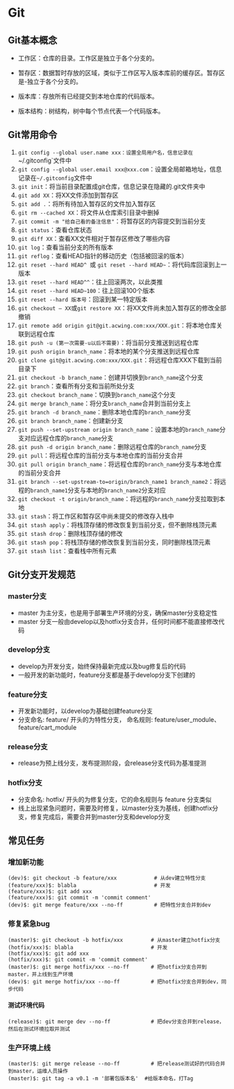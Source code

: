 # Git

## Git基本概念

- 工作区：仓库的目录。工作区是独立于各个分支的。

- 暂存区：数据暂时存放的区域，类似于工作区写入版本库前的缓存区。暂存区是-独立于各个分支的。
- 版本库：存放所有已经提交到本地仓库的代码版本。
- 版本结构：树结构，树中每个节点代表一个代码版本。

## Git常用命令

1. `git config --global user.name xxx：设置全局用户名，信息记录在`~/.gitconfig`文件中
2. `git config --global user.email xxx@xxx.com`：设置全局邮箱地址，信息记录在`~/.gitconfig`文件中
3. `git init`：将当前目录配置成git仓库，信息记录在隐藏的.git文件夹中
4. `git add XX`：将XX文件添加到暂存区
5. `git add .`：将所有待加入暂存区的文件加入暂存区
6. `git rm --cached XX`：将文件从仓库索引目录中删掉
7. `git commit -m "给自己看的备注信息"`：将暂存区的内容提交到当前分支
8. `git status`：查看仓库状态
9. `git diff XX`：查看XX文件相对于暂存区修改了哪些内容
10. `git log`：查看当前分支的所有版本
11. `git reflog`：查看HEAD指针的移动历史（包括被回滚的版本）
12. `git reset --hard HEAD^ `或 `git reset --hard HEAD~`：将代码库回滚到上一版本
13. `git reset --hard HEAD^^`：往上回滚两次，以此类推
14. `git reset --hard HEAD~100`：往上回滚100个版本
15. `git reset --hard 版本号`：回滚到某一特定版本
16. `git checkout — XX`或`git restore XX`：将XX文件尚未加入暂存区的修改全部撤销
17. `git remote add origin git@git.acwing.com:xxx/XXX.git`：将本地仓库关联到远程仓库
18. `git push -u (第一次需要-u以后不需要)`：将当前分支推送到远程仓库
19. `git push origin branch_name`：将本地的某个分支推送到远程仓库
20. `git clone git@git.acwing.com:xxx/XXX.git`：将远程仓库XXX下载到当前目录下
21. `git checkout -b branch_name`：创建并切换到`branch_name`这个分支
22. `git branch`：查看所有分支和当前所处分支
23. `git checkout branch_name`：切换到`branch_name`这个分支
24. `git merge branch_name`：将分支`branch_name`合并到当前分支上
25. `git branch -d branch_name`：删除本地仓库的`branch_name`分支
26. `git branch branch_name`：创建新分支
27. `git push --set-upstream origin branch_name`：设置本地的`branch_name`分支对应远程仓库的`branch_name`分支
28. `git push -d origin branch_name`：删除远程仓库的`branch_name`分支
29. `git pull`：将远程仓库的当前分支与本地仓库的当前分支合并
30. `git pull origin branch_name`：将远程仓库的`branch_name`分支与本地仓库的当前分支合并
31. `git branch --set-upstream-to=origin/branch_name1 branch_name2`：将远程的`branch_name1`分支与本地的`branch_name2`分支对应
32. `git checkout -t origin/branch_name`：将远程的`branch_name`分支拉取到本地
33. `git stash`：将工作区和暂存区中尚未提交的修改存入栈中
34. `git stash apply`：将栈顶存储的修改恢复到当前分支，但不删除栈顶元素
35. `git stash drop`：删除栈顶存储的修改
36. `git stash pop`：将栈顶存储的修改恢复到当前分支，同时删除栈顶元素
37. `git stash list`：查看栈中所有元素



## Git分支开发规范

### master分支

- master 为主分支，也是用于部署生产环境的分支，确保master分支稳定性
- master 分支一般由develop以及hotfix分支合并，任何时间都不能直接修改代码



### develop分支

- develop为开发分支，始终保持最新完成以及bug修复后的代码
- 一般开发的新功能时，feature分支都是基于develop分支下创建的



### feature分支

- 开发新功能时，以develop为基础创建feature分支
- 分支命名: feature/ 开头的为特性分支， 命名规则: feature/user_module、 feature/cart_module



### release分支

- release为预上线分支，发布提测阶段，会release分支代码为基准提测



### hotfix分支

- 分支命名: hotfix/ 开头的为修复分支，它的命名规则与 feature 分支类似
- 线上出现紧急问题时，需要及时修复，以master分支为基线，创建hotfix分支，修复完成后，需要合并到master分支和develop分支



## 常见任务

### 增加新功能

```shell
(dev)$: git checkout -b feature/xxx            # 从dev建立特性分支
(feature/xxx)$: blabla                         # 开发
(feature/xxx)$: git add xxx
(feature/xxx)$: git commit -m 'commit comment'
(dev)$: git merge feature/xxx --no-ff          # 把特性分支合并到dev
```



### 修复紧急bug

```shell
(master)$: git checkout -b hotfix/xxx         # 从master建立hotfix分支
(hotfix/xxx)$: blabla                         # 开发
(hotfix/xxx)$: git add xxx
(hotfix/xxx)$: git commit -m 'commit comment'
(master)$: git merge hotfix/xxx --no-ff       # 把hotfix分支合并到master，并上线到生产环境
(dev)$: git merge hotfix/xxx --no-ff          # 把hotfix分支合并到dev，同步代码
```



#### 测试环境代码

```shell
(release)$: git merge dev --no-ff             # 把dev分支合并到release，然后在测试环境拉取并测试
```



### 生产环境上线

```shell
(master)$: git merge release --no-ff          # 把release测试好的代码合并到master，运维人员操作
(master)$: git tag -a v0.1 -m '部署包版本名'  #给版本命名，打Tag
```

